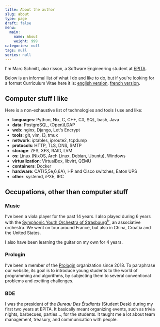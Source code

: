 ```yaml
---
title: About the author
slug: about
type: page
draft: false
menu:
  main:
    name: About
    weight: 999
categories: null
tags: null
series: null
---
```


I'm Marc Schmitt, _aka_ risson, a Software Engineering student at
[EPITA](https://www.epita.fr).

Below is an informal list of what I do and like to do, but if you're looking for
a format Curriculum Vitae here it is: [english version](/cv/cv-en.pdf), [french
version](/cv/cv-fr.pdf).

## Computer stuff I like

Here is a non-exhaustive list of technologies and tools I use and like:

* __languages__: Python, Nix, C, C++, C#, SQL, bash, Java
* __data__: PostgreSQL, (Open)LDAP
* __web__: nginx, Django, Let's Encrypt
* __tools__: git, vim, i3, tmux
* __network__: iptables, iproute2, tcpdump
* __protocols__: HTTP, TLS, DNS, SMTP
* __storage__: ZFS, XFS, RAID, LVM
* __os__: Linux (NixOS, Arch Linux, Debian, Ubuntu), Windows
* __virtualization__: VirtualBox, libvirt, QEMU
* __containers__: Docker
* __hardware__: CAT{5,5e,6,6A}, HP and Cisco switches, Eaton UPS
* __other__: systemd, iPXE, IRC

## Occupations, other than computer stuff

### Music

I’ve been a viola player for the past 14 years. I also played during 6 years
with the [Symphonic Youth Orchestra of
Strasbourg<sup>fr</sup>](https://www.ojssymphonique.net), an associative
orchestra. We went on tour around France, but also in China, Croatia and the
United States.

I also have been learning the guitar on my own for 4 years.

### Prologin

I’ve been a member of the [Prologin](https://prologin.org) organization since
2018. To paraphrase our website, its goal is to introduce young students to the
world of programming and algorithms, by subjecting them to several conventional
problems and exciting challenges.

### BDE

I was the president of the _Bureau Des Étudiants_ (Student Desk) during my first
two years at EPITA. It basically meant organizing events, such as trivia
nights, barbecues, parties…, for the students. It taught me a lot about team
management, treasury, and communication with people.
